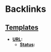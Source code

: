 
# Backlinks
## [Templates](<Templates.md>)
- **[URL](<URL.md>):**
    - **[Status](<Status.md>):**

